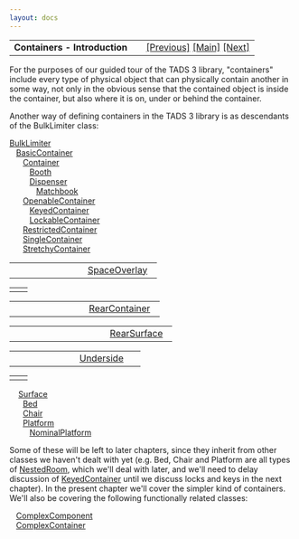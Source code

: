 ```yaml
---
layout: docs
---
```

<table width="100%" data-border="0" data-cellspacing="0"
data-cellpadding="3" data-bgcolor="#C0C0C0">
<colgroup>
<col style="width: 50%" />
<col style="width: 50%" />
</colgroup>
<tbody>
<tr>
<td style="text-align: left;"><strong>Containers - Introduction<br />
</strong></td>
<td style="text-align: right;"><a href="wearable.html">[Previous]</a> <a
href="generalintroduction.html">[Main]</a> <a
href="bulklimiter.html">[Next]</a></td>
</tr>
</tbody>
</table>

  
For the purposes of our guided tour of the TADS 3 library, "containers"
include every type of physical object that can physically contain
another in some way, not only in the obvious sense that the contained
object is inside the container, but also where it is on, under or behind
the container.  
  
Another way of defining containers in the TADS 3 library is as
descendants of the BulkLimiter class:  
  
[BulkLimiter](bulklimiter.html)  
   [BasicContainer](basiccontainer.html)  
      [Container](container.html)  
         [Booth](booth.html)  
         [Dispenser](dispenser.html)  
            [Matchbook](matchstick+matchbook.html)  
      [OpenableContainer](openablecontainer.html)  
         [KeyedContainer](keyedcontainer.html)  
         [LockableContainer](lockablecontainer.html)  
      [RestrictedContainer](restrictedcontainer.html)  
      [SingleContainer](singlecontainer.html)  
      [StretchyContainer](stretchycontainer.html)  

<table data-border="0" data-cellpadding="0" data-cellspacing="0">
<colgroup>
<col style="width: 50%" />
<col style="width: 50%" />
</colgroup>
<tbody>
<tr data-valign="TOP">
<td width="57"></td>
<td><a href="spaceoverlay.html">SpaceOverlay</a>  <br />
</td>
</tr>
</tbody>
</table>

|     |     |
|-----|-----|
|     |     |

<table data-border="0" data-cellpadding="0" data-cellspacing="0">
<colgroup>
<col style="width: 50%" />
<col style="width: 50%" />
</colgroup>
<tbody>
<tr data-valign="TOP">
<td width="100"></td>
<td><a href="rearcontainer.html">RearContainer</a>  <br />
</td>
</tr>
</tbody>
</table>

<table data-border="0" data-cellpadding="0" data-cellspacing="0">
<colgroup>
<col style="width: 50%" />
<col style="width: 50%" />
</colgroup>
<tbody>
<tr data-valign="TOP">
<td width="100"></td>
<td>      <a href="rearsurface.html">RearSurface</a>  <br />
</td>
</tr>
</tbody>
</table>

<table data-border="0" data-cellpadding="0" data-cellspacing="0">
<colgroup>
<col style="width: 50%" />
<col style="width: 50%" />
</colgroup>
<tbody>
<tr data-valign="TOP">
<td width="100"></td>
<td><a href="underside.html">Underside</a>  <br />
</td>
</tr>
</tbody>
</table>

|     |     |
|-----|-----|
|     |     |

    [Surface](surface.html)  
      [Bed](bed.html)  
      [Chair](chair.html)  
      [Platform](platform.html)  
         [NominalPlatform](nominalplatform.html)  
  
Some of these will be left to later chapters, since they inherit from
other classes we haven't dealt with yet (e.g. Bed, Chair and Platform
are all types of [NestedRoom](nestedroom.html), which we'll deal with
later, and we'll need to delay discussion of
[KeyedContainer](keyedcontainer.html) until we discuss locks and keys in
the next chapter). In the present chapter we'll cover the simpler kind
of containers. We'll also be covering the following functionally related
classes:  
  
   [ComplexComponent](complexcontainer.html)  
   [ComplexContainer](complexcontainer.html)  
  
  
  
  
  
